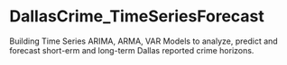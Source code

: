 # DallasCrime_TimeSeriesForecast
Building Time Series ARIMA, ARMA, VAR Models to analyze, predict and forecast short-erm and long-term Dallas reported crime horizons.
